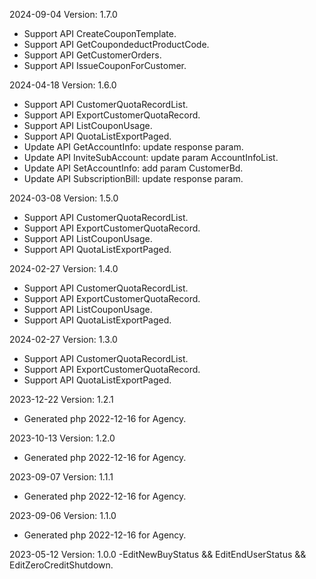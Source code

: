 2024-09-04 Version: 1.7.0
- Support API CreateCouponTemplate.
- Support API GetCoupondeductProductCode.
- Support API GetCustomerOrders.
- Support API IssueCouponForCustomer.


2024-04-18 Version: 1.6.0
- Support API CustomerQuotaRecordList.
- Support API ExportCustomerQuotaRecord.
- Support API ListCouponUsage.
- Support API QuotaListExportPaged.
- Update API GetAccountInfo: update response param.
- Update API InviteSubAccount: update param AccountInfoList.
- Update API SetAccountInfo: add param CustomerBd.
- Update API SubscriptionBill: update response param.


2024-03-08 Version: 1.5.0
- Support API CustomerQuotaRecordList.
- Support API ExportCustomerQuotaRecord.
- Support API ListCouponUsage.
- Support API QuotaListExportPaged.


2024-02-27 Version: 1.4.0
- Support API CustomerQuotaRecordList.
- Support API ExportCustomerQuotaRecord.
- Support API ListCouponUsage.
- Support API QuotaListExportPaged.


2024-02-27 Version: 1.3.0
- Support API CustomerQuotaRecordList.
- Support API ExportCustomerQuotaRecord.
- Support API QuotaListExportPaged.


2023-12-22 Version: 1.2.1
- Generated php 2022-12-16 for Agency.

2023-10-13 Version: 1.2.0
- Generated php 2022-12-16 for Agency.

2023-09-07 Version: 1.1.1
- Generated php 2022-12-16 for Agency.

2023-09-06 Version: 1.1.0
- Generated php 2022-12-16 for Agency.

2023-05-12 Version: 1.0.0
 -EditNewBuyStatus && EditEndUserStatus && EditZeroCreditShutdown.

